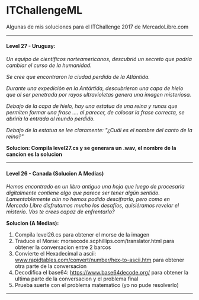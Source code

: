 # ITChallengeML
Algunas de mis soluciones para el ITChallenge 2017 de MercadoLibre.com

------------------------------------------------------------------------------------------------------------------

#### Level 27 - Uruguay:
_Un equipo de científicos norteamericanos, descubrió un secreto que podría cambiar el curso de la humanidad._

_Se cree que encontraron la ciudad perdida de la Atlántida._

_Durante una expedición en la Antártida, descubrieron una capa de hielo que al ser penetrada por rayos ultravioletas genera una imagen misteriosa._

_Debajo de la capa de hielo, hay una estatua de una reina y runas que permiten formar una frase .... al parecer, de colocar la frase correcta, se abriría la entrada al mundo perdido._

_Debajo de la estatua se lee claramente: "¿Cuál es el nombre del canto de la reina?"_

**Solucion: Compila level27.cs y se generara un .wav, el nombre de la cancion es la solucion**

------------------------------------------------------------------------------------------------------------------

#### Level 26 - Canada (Solucion A Medias)

_Hemos encontrado en un libro antiguo una hoja que luego de procesarla digitalmente contiene algo que parece ser tener algún sentido._
_Lamentablemente aún no hemos podido descifrarlo, pero como en Mercado Libre disfrutamos mucho los desafíos, quisiéramos revelar el misterio. Vos te crees capaz de enfrentarlo?_

**Solucion (A Medias):** 
1. Compila level26.cs para obtener el morse de la imagen
2. Traduce el Morse: morsecode.scphillips.com/translator.html para obtener la conversacion entre 2 barcos
3. Convierte el Hexadecimal a ascii: www.rapidtables.com/convert/number/hex-to-ascii.htm para obtener otra parte de la conversacion
4. Decodifica el base64: https://www.base64decode.org/ para obtener la ultima parte de la conversacion y el problema final
5. Prueba suerte con el problema matematico (yo no pude resolverlo)

------------------------------------------------------------------------------------------------------------------
